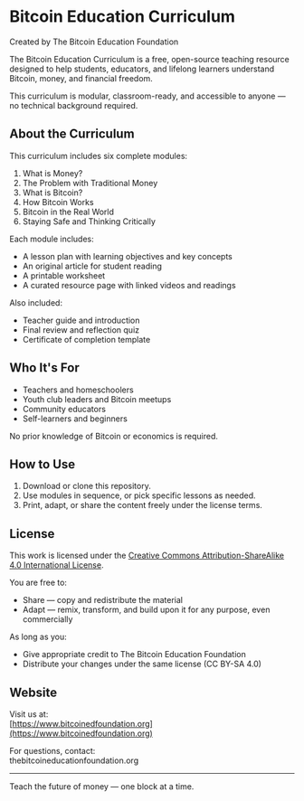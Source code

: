 # Bitcoin Education Curriculum  
Created by The Bitcoin Education Foundation

The Bitcoin Education Curriculum is a free, open-source teaching resource designed to help students, educators, and lifelong learners understand Bitcoin, money, and financial freedom.

This curriculum is modular, classroom-ready, and accessible to anyone — no technical background required.

## About the Curriculum

This curriculum includes six complete modules:

1. What is Money?  
2. The Problem with Traditional Money  
3. What is Bitcoin?  
4. How Bitcoin Works  
5. Bitcoin in the Real World  
6. Staying Safe and Thinking Critically

Each module includes:
- A lesson plan with learning objectives and key concepts  
- An original article for student reading  
- A printable worksheet  
- A curated resource page with linked videos and readings

Also included:
- Teacher guide and introduction  
- Final review and reflection quiz  
- Certificate of completion template

## Who It's For

- Teachers and homeschoolers  
- Youth club leaders and Bitcoin meetups  
- Community educators  
- Self-learners and beginners  

No prior knowledge of Bitcoin or economics is required.


## How to Use

1. Download or clone this repository.  
2. Use modules in sequence, or pick specific lessons as needed.  
3. Print, adapt, or share the content freely under the license terms.  

## License

This work is licensed under the [Creative Commons Attribution-ShareAlike 4.0 International License](https://creativecommons.org/licenses/by-sa/4.0/).

You are free to:
- Share — copy and redistribute the material  
- Adapt — remix, transform, and build upon it for any purpose, even commercially

As long as you:
- Give appropriate credit to The Bitcoin Education Foundation  
- Distribute your changes under the same license (CC BY-SA 4.0)

## Website

Visit us at:  
[https://www.bitcoinedfoundation.org](https://www.bitcoinedfoundation.org)

For questions, contact:  
thebitcoineducationfoundation.org

---

Teach the future of money — one block at a time.

